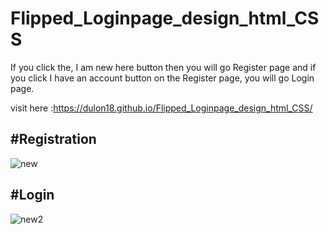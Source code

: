 # Flipped_Loginpage_design_html_CSS
If you click the, I am new here button then you will go Register page and if you click I have an account button on the Register page, you will go Login page.

visit here :https://dulon18.github.io/Flipped_Loginpage_design_html_CSS/

## #Registration
![new](https://user-images.githubusercontent.com/80118217/165598642-c5ff025a-9d85-4103-8898-f2f1f8342e61.JPG)


## #Login
![new2](https://user-images.githubusercontent.com/80118217/165598714-ef860780-c188-4009-b531-481c328bfc87.JPG)
